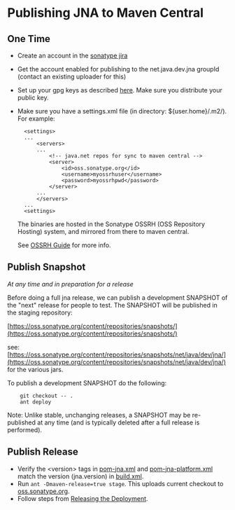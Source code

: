 Publishing JNA to Maven Central
===============================

One Time
--------

* Create an account in the [sonatype jira](https://issues.sonatype.org/secure/Signup!default.jspa)
* Get the account enabled for publishing to the net.java.dev.jna groupId
  (contact an existing uploader for this)
* Set up your gpg keys as described [here](http://central.sonatype.org/pages/working-with-pgp-signatures.html). Make sure you distribute your public key.
* Make sure you have a settings.xml file (in directory: ${user.home}/.m2/). For example:

        <settings>
        ...
            <servers>
            ...
                <!-- java.net repos for sync to maven central -->
                <server>
                    <id>oss.sonatype.org</id>
                    <username>myossrhuser</username>
                    <password>myossrhpwd</password>
                </server>
            ...
            </servers>
        ...
        <settings>

  The binaries are hosted in the Sonatype OSSRH (OSS Repository Hosting) system,
  and mirrored from there to maven central.

  See [OSSRH Guide](http://central.sonatype.org/pages/ossrh-guide.html) for more info.

Publish Snapshot
----------------

*At any time and in preparation for a release*

Before doing a full jna release, we can publish a development SNAPSHOT of the "next" release for people to test. The
SNAPSHOT will be published in the staging repository:

   [https://oss.sonatype.org/content/repositories/snapshots/](https://oss.sonatype.org/content/repositories/snapshots/)

see: [https://oss.sonatype.org/content/repositories/snapshots/net/java/dev/jna/](https://oss.sonatype.org/content/repositories/snapshots/net/java/dev/jna/) for the various jars.

To publish a development SNAPSHOT do the following:

        git checkout -- .
        ant deploy

Note: Unlike stable, unchanging releases, a SNAPSHOT may be re-published at any time (and is typically deleted after a
full release is performed).

Publish Release
---------------

* Verify the &lt;version> tags in [pom-jna.xml](https://github.com/java-native-access/jna/blob/master/pom-jna.xml) and [pom-jna-platform.xml](https://github.com/java-native-access/jna/blob/master/pom-jna-platform.xml)
  match the version (jna.version) in [build.xml](https://github.com/java-native-access/jna/blob/master/build.xml).
* Run `ant -Dmaven-release=true stage`. This uploads current checkout to [oss.sonatype.org](https://oss.sonatype.org).
* Follow steps from [Releasing the Deployment](http://central.sonatype.org/pages/releasing-the-deployment.html).